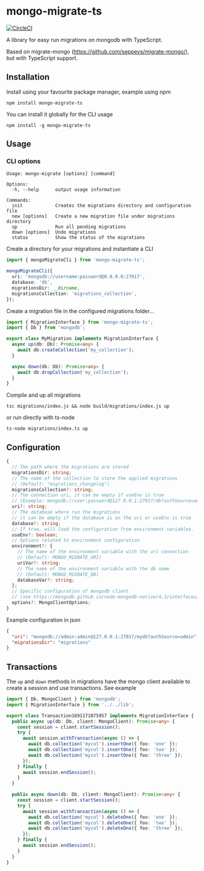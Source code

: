 # mongo-migrate-ts

[![CircleCI](https://circleci.com/gh/mycodeself/mongo-migrate-ts.svg?style=svg)](https://circleci.com/gh/mycodeself/mongo-migrate-ts)

A library for easy run migrations on mongodb with TypeScript.

Based on migrate-mongo (https://github.com/seppevs/migrate-mongo/), but with TypeScript support.

## Installation

Install using your favourite package manager, example using npm

```
npm install mongo-migrate-ts
```

You can install it globally for the CLI usage

```
npm install -g mongo-migrate-ts
```

## Usage

### CLI options

```
Usage: mongo-migrate [options] [command]

Options:
  -h, --help      output usage information

Commands:
  init            Creates the migrations directory and configuration file
  new [options]   Create a new migration file under migrations directory
  up              Run all pending migrations
  down [options]  Undo migrations
  status          Show the status of the migrations
```

Create a directory for your migrations and instantiate a CLI

```typescript
import { mongoMigrateCli } from 'mongo-migrate-ts';

mongoMigrateCli({
  uri: 'mongodb://username:password@0.0.0.0:27017',
  database: 'db',
  migrationsDir: __dirname,
  migrationsCollection: 'migrations_collection',
});
```

Create a migration file in the configured migrations folder...

```typescript
import { MigrationInterface } from 'mongo-migrate-ts';
import { Db } from 'mongodb';

export class MyMigration implements MigrationInterface {
  async up(db: Db): Promise<any> {
    await db.createCollection('my_collection');
  }

  async down(db: Db): Promise<any> {
    await db.dropCollection('my_collection');
  }
}
```

Compile and up all migrations

```
tsc migrations/index.js && node build/migrations/index.js up
```

or run directly with ts-node

```
ts-node migrations/index.ts up
```

## Configuration

```typescript
{
  // The path where the migrations are stored
  migrationsDir: string;
  // The name of the collection to store the applied migrations
  // (Default: "migrations_changelog")
  migrationsCollection?: string;
  // The connection uri, it can be empty if useEnv is true
  // (Example: mongodb://user:password@127.0.0.1:27017/db?authSource=admin)
  uri?: string;
  // The database where run the migrations
  // it can be empty if the database is on the uri or useEnv is true
  database?: string;
  // If true, will load the configuration from environment variables.
  useEnv?: boolean;
  // Options related to environment configuration
  environment?: {
    // The name of the environment variable with the uri connection
    // (Default: MONGO_MIGRATE_URI)
    uriVar?: string;
    // The name of the environment variable with the db name
    // (Default: MONGO_MIGRATE_DB)
    databaseVar?: string;
  };
  // Specific configuration of mongodb client
  // (see https://mongodb.github.io/node-mongodb-native/4.3/interfaces/MongoClientOptions.html)
  options?: MongoClientOptions;
}
```

Example configuration in json

```json
{
  "uri": "mongodb://admin:admin@127.0.0.1:27017/mydb?authSource=admin",
  "migrationsDir": "migrations"
}
```

## Transactions

The `up` and `down` methods in migrations have the mongo client available to create a session and use transactions. See example

```typescript
import { Db, MongoClient } from 'mongodb';
import { MigrationInterface } from '../../lib';

export class Transaction1691171075957 implements MigrationInterface {
  public async up(db: Db, client: MongoClient): Promise<any> {
    const session = client.startSession();
    try {
      await session.withTransaction(async () => {
        await db.collection('mycol').insertOne({ foo: 'one' });
        await db.collection('mycol').insertOne({ foo: 'two' });
        await db.collection('mycol').insertOne({ foo: 'three' });
      });
    } finally {
      await session.endSession();
    }
  }

  public async down(db: Db, client: MongoClient): Promise<any> {
    const session = client.startSession();
    try {
      await session.withTransaction(async () => {
        await db.collection('mycol').deleteOne({ foo: 'one' });
        await db.collection('mycol').deleteOne({ foo: 'two' });
        await db.collection('mycol').deleteOne({ foo: 'three' });
      });
    } finally {
      await session.endSession();
    }
  }
}
```